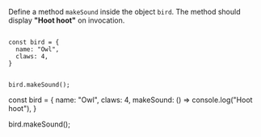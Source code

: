 Define a method `makeSound` inside the object `bird`.
The method should display **"Hoot hoot"** on invocation.

<codeblock type="exercise" language="javascript" testMode="fixedInput">
<code>
const bird = {
  name: "Owl",
  claws: 4,
}

bird.makeSound();
</code>

<solution>
const bird = {
  name: "Owl",
  claws: 4,
  makeSound: () => console.log("Hoot hoot"),
}

bird.makeSound();
</solution>
</codeblock>
